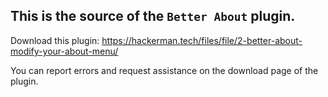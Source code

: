 ## This is the source of the `Better About` plugin.
Download this plugin: https://hackerman.tech/files/file/2-better-about-modify-your-about-menu/

You can report errors and request assistance on the download page of the plugin.